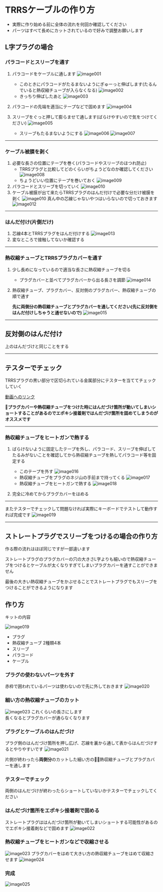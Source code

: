 # TRRSケーブルの作り方

* 実際に作り始める前に全体の流れを何回か確認してください
* パーツはすべて長めにカットされているので好みで調整お願いします

## L字プラグの場合

### パラコードとスリーブを通す

1. パラコードをケーブルに通します
  ![image001](img/image001.jpg)
    * このときにパラコードがたるまないようにぎゅーっと伸ばします(たるんでいると熱収縮チューブが入らなくなる)
    ![image002](img/image002.jpg)
    * きっちり伸ばしたあと
    ![image003](img/image003.jpg)
2. パラコードの先端を適当にテープなどで固めます
  ![image004](img/image004.jpg)
3. スリーブをぐっと押して膨らませて通します(ばらけやすいので気をつけてください)
  ![image005](img/image005.jpg)

    * スリーブもたるまないようにする
    ![image006](img/image006.jpg)
    ![image007](img/image007.jpg)

--------

### ケーブル被膜を剥く

1. 必要な長さの位置にテープを巻く(パラコードやスリーブのほつれ防止)
    * TRRSプラグと比較してどのくらいがちょうどなのか確認してください
    ![image008](img/image008.jpg)
    * ちょうどいい位置にテープを巻いておく
    ![image009](img/image009.jpg)
2. パラコードとスリーブを切っていく
    ![image010](img/image010.jpg)
3. ケーブル被膜が出て来たらTRRSプラグのはんだ付けで必要な分だけ被膜を剥く
    ![image010](img/image011.jpg)
    真ん中の芯線じゃないやつはいらないので切っておきます
    ![image012](img/image012.jpg)

--------

### はんだ付け(片側だけ)

1. 芯線4本とTRRSプラグをはんだ付けする
    ![image013](img/image013.jpg)
2. 変なところで接触してないか確認する

--------

### 熱収縮チューブとTRRSプラグカバーを通す

1. 少し長めになっているので適当な長さに熱収縮チューブを切る
    * プラグカバーと並べてプラグカバーから出る長さを調節
    ![image014](img/image014.jpg)
2. 熱収縮チューブ、プラグカバー、反対側のプラグカバー、熱収縮チューブの順で通す

    **先に両側分の熱収縮チューブとプラグカバーを通してください(先に反対側をはんだ付けしちゃうと通せないので)**
    ![image015](img/image015.jpg)

--------

## 反対側のはんだ付け

上のはんだづけと同じことをする

--------

## テスターでチェック

TRRSプラグの黒い部分で区切られている金属部分にテスターを当ててチェックしていく

[動画へのリンク](https://twitter.com/nillpo/status/1056187819859701760)

**プラグカバーや熱収縮チューブをつけた時にはんだづけ箇所が動いてしまいショートすることがあるのでエポキシ接着剤ではんだづけ箇所を固めてしまうのがオススメです**

--------

### 熱収縮チューブをヒートガンで熱する

1. ばらけないように固定したテープを外し、パラコード、スリーブを伸ばしてたるみがないことを確認してから熱収縮チューブを熱してパラコード等を固定する
    * このテープを外す
    ![image016](img/image016.jpg)
    * 熱収縮チューブをプラグのネジ山の手前まで持ってくる
    ![image017](img/image017.jpg)
    * 熱収縮チューブをヒートガンで熱する
    ![image018](img/image018.jpg)

2. 完全に冷めてからプラグカバーをはめる

--------

またテスターでチェックして問題なければ実際にキーボードでテストして動作すれば完成です
![image019](img/image019.jpg)

---------------

## ストレートプラグでスリーブをつけるの場合の作り方

作る際の流れはほぼ同じですが一部違います

ストレートプラグのプラグカバーの穴の大きさL字よりも細いので熱収縮チューブをつけるとケーブルが太くなりすぎてしまいプラグカバーを通すことができません

最後の大きい熱収縮チューブをかぶせることでストレートプラグでもスリーブをつけることができるようになります

## 作り方

キットの内容

![image019](./img/straight/image001.jpg)

* プラグ
* 熱収縮チューブ 2種類4本
* スリーブ
* パラコード
* ケーブル

### プラグの使わないパーツを外す

赤枠で囲われているパーツは使わないので先に外しておきます
![image020](./img/straight/image002.jpg)

### 細い方の熱収縮チューブのカット

![image023](./img/straight/image008.jpg)
これくらいの長さにします  
長くなるとプラグカバーが通らなくなります

### プラグとケーブルのはんだづけ

プラグ側のはんだづけ箇所を押し広げ、芯線を裏から通して表からはんだづけするとやりやすいです
![image021](./img/straight/image003.jpg)

片側が終わったら**両側分**のカットした細い方の熱収縮チューブとプラグカバーを通します

### テスターでチェック

両側のはんだづけが終わったらショートしていないかテスターでチェックしてください

### はんだづけ箇所をエポキシ接着剤で固める

ストレートプラグははんだづけ箇所が動いてしまいショートする可能性があるのでエポキシ接着剤などで固めます
![image022](./img/straight/image004.jpg)

### 熱収縮チューブをヒートガンなどで収縮させる

![image023](./img/straight/image005.jpg)
プラグカバーをはめて大きい方の熱収縮チューブをはめて収縮させます
![image024](./img/straight/image006.jpg)

### 完成

![image025](./img/straight/image007.jpg)
